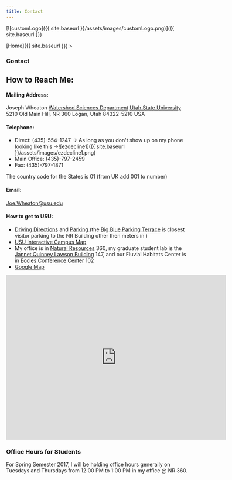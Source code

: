```yaml
---
title: Contact
---
```




[![customLogo]({{ site.baseurl }}/assets/images/customLogo.png)]({{ site.baseurl }})

[Home]({{ site.baseurl }})‎ >

### Contact

## How to Reach Me:

#### Mailing Address:

Joseph Wheaton
[Watershed Sciences Department](https://qcnr.usu.edu/wats/index)
[Utah State University](http://www.usu.edu/)
5210 Old Main Hill, NR 360
Logan, Utah 84322-5210
USA

#### Telephone:

- Direct: (435)-554-1247 -> As long as you don't show up on my phone looking like this ->![ezdecline1]({{ site.baseurl }}/assets/images/ezdecline1.png)
- Main Office: (435)-797-2459
- Fax: (435)-797-1871

The country code for the States is 01 (from UK add 001 to number)

#### Email:

[Joe.Wheaton@usu.edu ](mailto:Joe.Wheaton@usu.edu)

#### How to get to USU:

- [Driving Directions](http://www.usu.edu/visit/directions/) and [Parking ](https://parking.usu.edu/parking-information/visitor-parking)(the [Big Blue Parking Terrace](http://www.usu.edu/map/index.cfm?id=57) is closest visitor parking to the NR Building other then meters in )
- [USU Interactive Campus Map](https://www.usu.edu/map/) 
- My office is in [Natural Resources](https://www.usu.edu/map/index.cfm?id=45) 360, my graduate student lab is the [Jannet Quinney Lawson Building](https://www.usu.edu/map/index.cfm?id=47) 147, and our Fluvial Habitats Center is in [Eccles Conference Center](http://www.usu.edu/map/index.cfm?id=19) 102
- [Google Map](http://maps.google.co.uk/maps?f=q&source=s_q&hl=en&geocode=&q=Natural+Resources,+5210+Old+Main+Hill,+Logan,+UT+84322&sll=42.868541,-112.440435&sspn=0.195766,0.411644&g=Pocatello&ie=UTF8&ll=41.74093,-111.805372&spn=0.024913,0.051455&t=h&z=15&iwloc=C)

<iframe src="https://www.google.com/maps/embed?pb=!1m10!1m8!1m3!1d55441.18630562634!2d-111.794472!3d41.748391!3m2!1i1024!2i768!4f13.1!5e1!3m2!1sen!2sus!4v1502812030164" width="600" height="450" frameborder="0" style="border:0" allowfullscreen></iframe>

### Office Hours for Students

For Spring Semester 2017, I will be holding office hours generally on Tuesdays and Thursdays from 12:00 PM to 1:00 PM in my office @ NR 360. 

